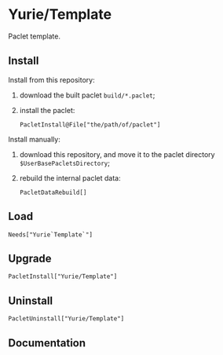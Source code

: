 # Yurie/Template

Paclet template.

## Install

Install from this repository:

1. download the built paclet `build/*.paclet`;

2. install the paclet:

    ``` wl
    PacletInstall@File["the/path/of/paclet"]
    ```

Install manually:

1. download this repository, and move it to the paclet directory `$UserBasePacletsDirectory`;

2. rebuild the internal paclet data:

    ``` wl
    PacletDataRebuild[]
    ```

## Load

``` wl
Needs["Yurie`Template`"]
```

## Upgrade

``` wl
PacletInstall["Yurie/Template"]
```

## Uninstall

``` wl
PacletUninstall["Yurie/Template"]
```

## Documentation
